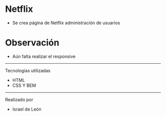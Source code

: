 # Netflix

- Se crea página de Netflix administración de usuarios

# Observación

- Aún falta realizar el responsive


---


Tecnologías utilizadas

- HTML
- CSS Y BEM

---

Realizado por

- Israel de León
